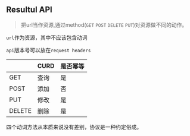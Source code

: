 ## Resultul API
> 把url当作资源,通过method(`GET` `POST` `DELETE` `PUT`)对资源做不同的动作。


`url`作为资源，其中不应该包含动词

`api`版本号可以放在`request headers`



||CURD|是否幂等|
|---|---|---|
|GET| 查询|是|
|POST|添加|否|
|PUT| 修改|是|
|DELETE|删除|是|


四个动词方法从本质来说没有差别，协议是一种约定俗成。

